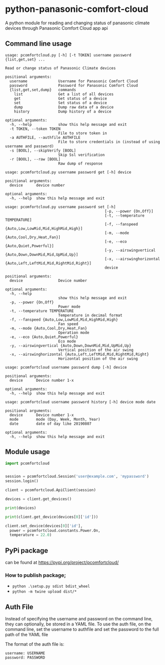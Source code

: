 # python-panasonic-comfort-cloud
A python module for reading and changing status of panasonic climate devices through Panasonic Comfort Cloud app api

## Command line usage

```
usage: pcomfortcloud.py [-h] [-t TOKEN] username password {list,get,set} ...

Read or change status of Panasonic Climate devices

positional arguments:
  username              Username for Panasonic Comfort Cloud
  password              Password for Panasonic Comfort Cloud
  {list,get,set,dump}   commands
    list                Get a list of all devices
    get                 Get status of a device
    set                 Set status of a device
    dump                Dump raw data of a device
    history             Dump history of a device

optional arguments:
  -h, --help            show this help message and exit
  -t TOKEN, --token TOKEN
                        File to store token in
  -a AUTHFILE, --authfile AUTHFILE
                        File to store credentials in (instead of using username and password)
  -s [BOOL], --skipVerify [BOOL]
                        Skip Ssl verification
  -r [BOOL], --raw [BOOL]
                        Raw dump of response
```

```
usage: pcomfortcloud.py username password get [-h] device

positional arguments:
  device      device number

optional arguments:
  -h, --help  show this help message and exit
```

```
usage: pcomfortcloud.py username password set [-h]
                                             [-p, --power {On,Off}]
                                             [-t, --temperature TEMPERATURE]
                                             [-f, --fanspeed {Auto,Low,LowMid,Mid,HighMid,High}]
                                             [-m, --mode {Auto,Cool,Dry,Heat,Fan}]
                                             [-e, --eco {Auto,Quiet,Powerful}]
                                             [-y, --airswingvertical {Auto,Down,DownMid,Mid,UpMid,Up}]
                                             [-x, --airswinghorizontal {Auto,Left,LeftMid,Mid,RightMid,Right}]
                                             device

positional arguments:
  device                Device number

optional arguments:
  -h, --help
                        show this help message and exit
  -p, --power {On,Off}
                        Power mode
  -t, --temperature TEMPERATURE
                        Temperature in decimal format
  -f, --fanspeed {Auto,Low,LowMid,Mid,HighMid,High}
                        Fan speed
  -m, --mode {Auto,Cool,Dry,Heat,Fan}
                        Operation mode
  -e, --eco {Auto,Quiet,Powerful}
                        Eco mode
  -y, --airswingvertical {Auto,Down,DownMid,Mid,UpMid,Up}
                        Vertical position of the air swing
  -x, --airswinghorizontal {Auto,Left,LeftMid,Mid,RightMid,Right}
                        Horizontal position of the air swing
```

```
usage: pcomfortcloud username password dump [-h] device

positional arguments:
  device      Device number 1-x

optional arguments:
  -h, --help  show this help message and exit
```

```
usage: pcomfortcloud username password history [-h] device mode date

positional arguments:
  device      Device number 1-x
  mode        mode (Day, Week, Month, Year)
  date        date of day like 20190807

optional arguments:
  -h, --help  show this help message and exit
```

## Module usage


```python
import pcomfortcloud


session = pcomfortcloud.Session('user@example.com', 'mypassword')
session.login()

client = pcomfortcloud.ApiClient(session)

devices = client.get_devices()

print(devices)

print(client.get_device(devices[0]['id']))

client.set_device(devices[0]['id'],
  power = pcomfortcloud.constants.Power.On,
  temperature = 22.0)
```

## PyPi package
can be found at https://pypi.org/project/pcomfortcloud/

### How to publish package;
- `python .\setup.py sdist bdist_wheel`
- `python -m twine upload dist/*`

## Auth File
Instead of specifying the username and password on the command line, they can optionally, be stored in a YAML file.
To use the auth file, on the command line, set the username to authfile and set the password to the full path of the YAML file 

The format of the auth file is:
```
username: USERNAME
password: PASSWORD
```